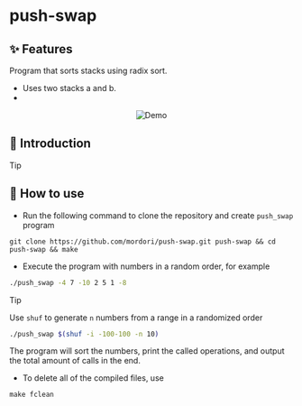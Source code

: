 # push-swap
## ✨ Features
Program that sorts stacks using radix sort.
- Uses two stacks a and b.
-

<p align="center">
  <img src="doc/" alt="Demo" />
</p>

## 📖 Introduction


> [!TIP]
> ## 🚀 How to use
- Run the following command to clone the repository and create `push_swap` program
``` git
git clone https://github.com/mordori/push-swap.git push-swap && cd push-swap && make
```
- Execute the program with numbers in a random order, for example
``` bash
./push_swap -4 7 -10 2 5 1 -8
```

> [!TIP]
> Use `shuf` to generate `n` numbers from a range in a randomized order
> ``` bash
> ./push_swap $(shuf -i -100-100 -n 10)
> ```

The program will sort the numbers, print the called operations, and output the total amount of calls in the end.

- To delete all of the compiled files, use
``` Makefile
make fclean
```
